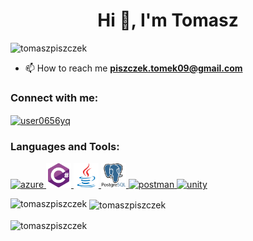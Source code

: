 <h1 align="center">Hi 👋, I'm Tomasz</h1>


<p align="left"> <img src="https://komarev.com/ghpvc/?username=tomaszpiszczek&label=Profile%20views&color=0e75b6&style=flat" alt="tomaszpiszczek" /> </p>


- 📫 How to reach me **piszczek.tomek09@gmail.com**

<h3 align="left">Connect with me:</h3>
<p align="left">
<a href="https://www.leetcode.com/user0656yq" target="blank"><img align="center" src="https://raw.githubusercontent.com/rahuldkjain/github-profile-readme-generator/master/src/images/icons/Social/leet-code.svg" alt="user0656yq" height="30" width="40" /></a>
</p>

<h3 align="left">Languages and Tools:</h3>
<p align="left"> <a href="https://azure.microsoft.com/en-in/" target="_blank" rel="noreferrer"> <img src="https://www.vectorlogo.zone/logos/microsoft_azure/microsoft_azure-icon.svg" alt="azure" width="40" height="40"/> </a> <a href="https://www.w3schools.com/cs/" target="_blank" rel="noreferrer"> <img src="https://raw.githubusercontent.com/devicons/devicon/master/icons/csharp/csharp-original.svg" alt="csharp" width="40" height="40"/> </a> <a href="https://www.java.com" target="_blank" rel="noreferrer"> <img src="https://raw.githubusercontent.com/devicons/devicon/master/icons/java/java-original.svg" alt="java" width="40" height="40"/> </a> <a href="https://www.postgresql.org" target="_blank" rel="noreferrer"> <img src="https://raw.githubusercontent.com/devicons/devicon/master/icons/postgresql/postgresql-original-wordmark.svg" alt="postgresql" width="40" height="40"/> </a> <a href="https://postman.com" target="_blank" rel="noreferrer"> <img src="https://www.vectorlogo.zone/logos/getpostman/getpostman-icon.svg" alt="postman" width="40" height="40"/> </a> <a href="https://unity.com/" target="_blank" rel="noreferrer"> <img src="https://www.vectorlogo.zone/logos/unity3d/unity3d-icon.svg" alt="unity" width="40" height="40"/> </a> </p>

<p><img align="left" src="https://github-readme-stats.vercel.app/api/top-langs?username=tomaszpiszczek&show_icons=true&locale=en&layout=compact" alt="tomaszpiszczek" /></p>

<p>&nbsp;<img align="center" src="https://github-readme-stats.vercel.app/api?username=tomaszpiszczek&show_icons=true&locale=en" alt="tomaszpiszczek" /></p>

<p><img align="center" src="https://github-readme-streak-stats.herokuapp.com/?user=tomaszpiszczek&" alt="tomaszpiszczek" /></p>

